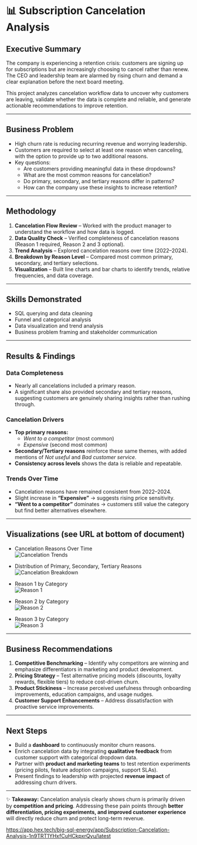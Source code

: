 # 📊 Subscription Cancelation Analysis

## Executive Summary
The company is experiencing a retention crisis: customers are signing up for subscriptions but are increasingly choosing to cancel rather than renew. The CEO and leadership team are alarmed by rising churn and demand a clear explanation before the next board meeting.  

This project analyzes cancelation workflow data to uncover why customers are leaving, validate whether the data is complete and reliable, and generate actionable recommendations to improve retention.  

---

## Business Problem
- High churn rate is reducing recurring revenue and worrying leadership.  
- Customers are required to select at least one reason when canceling, with the option to provide up to two additional reasons.  
- Key questions:  
  - Are customers providing meaningful data in these dropdowns?  
  - What are the most common reasons for cancelation?  
  - Do primary, secondary, and tertiary reasons differ in patterns?  
  - How can the company use these insights to increase retention?  

---

## Methodology
1. **Cancelation Flow Review** – Worked with the product manager to understand the workflow and how data is logged.  
2. **Data Quality Check** – Verified completeness of cancelation reasons (Reason 1 required, Reason 2 and 3 optional).  
3. **Trend Analysis** – Explored cancelation reasons over time (2022–2024).  
4. **Breakdown by Reason Level** – Compared most common primary, secondary, and tertiary selections.  
5. **Visualization** – Built line charts and bar charts to identify trends, relative frequencies, and data coverage.  

---

## Skills Demonstrated
- SQL querying and data cleaning  
- Funnel and categorical analysis  
- Data visualization and trend analysis  
- Business problem framing and stakeholder communication  

---

## Results & Findings

### Data Completeness
- Nearly all cancelations included a primary reason.  
- A significant share also provided secondary and tertiary reasons, suggesting customers are genuinely sharing insights rather than rushing through.  

### Cancelation Drivers
- **Top primary reasons:**  
  - *Went to a competitor* (most common)  
  - *Expensive* (second most common)  
- **Secondary/Tertiary reasons** reinforce these same themes, with added mentions of *Not useful* and *Bad customer service*.  
- **Consistency across levels** shows the data is reliable and repeatable.  

### Trends Over Time
- Cancelation reasons have remained consistent from 2022–2024.  
- Slight increase in **“Expensive”** → suggests rising price sensitivity.  
- **“Went to a competitor”** dominates → customers still value the category but find better alternatives elsewhere.  

---

## Visualizations (see URL at bottom of document)  

- Cancelation Reasons Over Time  
  ![Cancelation Trends](images/cancelation_trends.png)  

- Distribution of Primary, Secondary, Tertiary Reasons  
  ![Cancelation Breakdown](images/cancelation_breakdown.png)  

- Reason 1 by Category  
  ![Reason 1](images/cancelation_reason1.png)  

- Reason 2 by Category  
  ![Reason 2](images/cancelation_reason2.png)  

- Reason 3 by Category  
  ![Reason 3](images/cancelation_reason3.png)  

---

## Business Recommendations
1. **Competitive Benchmarking** – Identify why competitors are winning and emphasize differentiators in marketing and product development.  
2. **Pricing Strategy** – Test alternative pricing models (discounts, loyalty rewards, flexible tiers) to reduce cost-driven churn.  
3. **Product Stickiness** – Increase perceived usefulness through onboarding improvements, education campaigns, and usage nudges.  
4. **Customer Support Enhancements** – Address dissatisfaction with proactive service improvements.  

---

## Next Steps
- Build a **dashboard** to continuously monitor churn reasons.  
- Enrich cancelation data by integrating **qualitative feedback** from customer support with categorical dropdown data.  
- Partner with **product and marketing teams** to test retention experiments (pricing pilots, feature adoption campaigns, support SLAs).  
- Present findings to leadership with projected **revenue impact** of addressing churn drivers.  

---

✨ **Takeaway:** Cancelation analysis clearly shows churn is primarily driven by **competition and pricing**. Addressing these pain points through **better differentiation, pricing experiments, and improved customer experience** will directly reduce churn and protect long-term revenue.  


https://app.hex.tech/big-sql-energy/app/Subscription-Cancelation-Analysis-1n9TRT1YHxfCuHCkpxrQyu/latest
